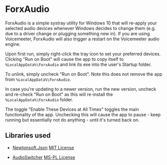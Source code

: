 # ForxAudio

ForxAudio is a simple systray utility for Windows 10 that will re-apply your selected audio devices whenever Windows decides to change them (e.g. due to a driver change or plugging something new in). If you are using Voicemeeter, ForxAudio will also trigger a restart on the Voicemeeter audio engine.

Upon first run, simply right-click the tray icon to set your preferred devices. Clicking "Run on Boot" will cause the app to copy itself to `%LocalAppData%\ForxAudio` and link its exe into the user's Startup folder.

To unlink, simply uncheck "Run on Boot". Note this does not remove the app from `%LocalAppData%\ForxAudio`.

In case you're updating to a newer version, run the new version, uncheck and re-check "Run on Boot" as this will re-install the `%LocalAppData%\ForxAudio` folder.

The toggle "Enable These Devices at All Times" toggles the main functionality of the app. Unchecking this will cause the app to pause - keep running but essentially not do anything - until it's turned back on.

## Libraries used

- [Newtonsoft.Json](https://github.com/JamesNK/Newtonsoft.Json) [MIT License](https://github.com/JamesNK/Newtonsoft.Json/blob/master/LICENSE.md)

- [AudioSwitcher](https://github.com/xenolightning/AudioSwitcher) [MS-PL License](https://github.com/xenolightning/AudioSwitcher/blob/master/LICENSE)
